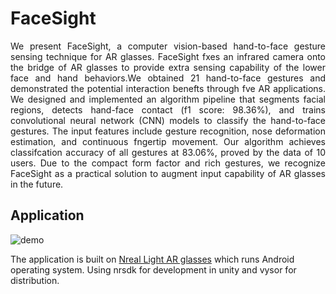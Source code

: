 
# FaceSight
<div style="text-align: justify"> We present FaceSight, a computer vision-based hand-to-face gesture
sensing technique for AR glasses. FaceSight fxes an infrared camera
onto the bridge of AR glasses to provide extra sensing capability of
the lower face and hand behaviors.We obtained 21 hand-to-face gestures
and demonstrated the potential interaction benefts through
fve AR applications. We designed and implemented an algorithm
pipeline that segments facial regions, detects hand-face contact (f1 score: 98.36%), and trains convolutional neural network (CNN) models
to classify the hand-to-face gestures. The input features include
gesture recognition, nose deformation estimation, and continuous
fngertip movement. Our algorithm achieves classifcation accuracy
of all gestures at 83.06%, proved by the data of 10 users. Due to the
compact form factor and rich gestures, we recognize FaceSight as a
practical solution to augment input capability of AR glasses in the
future. </div>


## Application
![demo](./demo.gif)

The application is built on [Nreal Light AR glasses](https://www.nreal.ai/light/) which runs Android operating system. Using nrsdk for development in unity and vysor for distribution.
